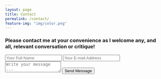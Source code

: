 ```yaml
---
layout: page
title: Contact
permalink: /contact/
feature-img: "img/color.png"
---
```


<h3> Please contact me at your convenience as I welcome any, and all, relevant conversation or critique! </h3>

<form action="https://getsimpleform.com/messages?form_api_token=_2fe382351bd42e0496800feda5d4252a_" method="post">
  <!-- the redirect_to is optional, the form will redirect to the referrer on submission -->
  <input type='hidden' name='redirect_to' value='http://Chenzoh12.github.io/portfolio-iro/thank-you/' />
  <input type='text' name='name' placeholder='Your Full Name' />
  <input type='email' name='email' placeholder='Your E-mail Address' />
  <textarea name='message' placeholder='Write your message ...'></textarea>
  <input type='submit' value='Send Message' />
</form>
